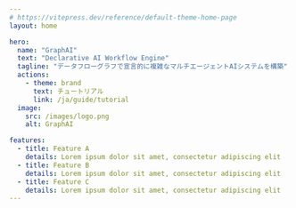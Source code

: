 ```yaml
---
# https://vitepress.dev/reference/default-theme-home-page
layout: home

hero:
  name: "GraphAI"
  text: "Declarative AI Workflow Engine"
  tagline: "データフローグラフで宣言的に複雑なマルチエージェントAIシステムを構築"
  actions:
    - theme: brand
      text: チュートリアル
      link: /ja/guide/tutorial
  image:
    src: /images/logo.png
    alt: GraphAI

features:
  - title: Feature A
    details: Lorem ipsum dolor sit amet, consectetur adipiscing elit
  - title: Feature B
    details: Lorem ipsum dolor sit amet, consectetur adipiscing elit
  - title: Feature C
    details: Lorem ipsum dolor sit amet, consectetur adipiscing elit
---
```

